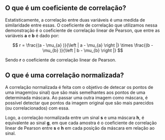 ## O que é um coeficiente de correlação?
Estatisticamente, a correlação entre duas variáveis é uma medida de similaridade entre essas. O coeficiente de correlação que utilizamos nessa demonstração é o coeficiente de correlação linear de Pearson, que entre as variáveis **a** e **b** é dado por:

$$
r = \frac{(a - \mu_{a} )}{\left | a - \mu_{a}  \right |} \times \frac{(b - \mu_{b} )}{\left | b - \mu_{b}  \right |}
$$

Sendo **r** o coeficiente de correlação linear de Pearson.


## O que é uma correlação normalizada?

A correlação normalizada é feita com o objetivo de detecar os pontos de uma imagem(ou sinal) que são mais semelhantes aos pontos de uma determinada máscara. Ao passar uma outra imagem como máscara, é possível detectar que pontos da imagem original que são mais parecidos (ou correlacionados) com essa.

Logo, a correlação normalizada entre um sinal **s** e uma máscara **h**, é equivalente ao sinal **g**, em que cada amostra é o coeficiente de correlação linear de Pearson entre **s** e **h** em cada posição da máscara em relação ao sinal.

